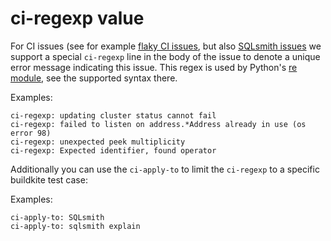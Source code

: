 # ci-regexp value

For CI issues (see for example [flaky CI issues](https://github.com/MaterializeInc/materialize/labels/ci-flake), but also [SQLsmith issues](https://github.com/MaterializeInc/materialize/issues?q=is%3Aissue+in%3Atitle+%5Bsqlsmith%5D+) we support a special `ci-regexp` line in the body of the issue to denote a unique error message indicating this issue. This regex is used by Python's [re module](https://docs.python.org/3/library/re.html), see the supported syntax there.

Examples:

```
ci-regexp: updating cluster status cannot fail
ci-regexp: failed to listen on address.*Address already in use (os error 98)
ci-regexp: unexpected peek multiplicity
ci-regexp: Expected identifier, found operator
```

Additionally you can use the `ci-apply-to` to limit the `ci-regexp` to a specific buildkite test case:

Examples:

```
ci-apply-to: SQLsmith
ci-apply-to: sqlsmith explain
```
